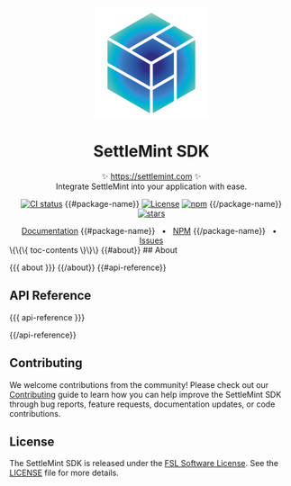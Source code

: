 <p align="center">
  <img src="https://github.com/settlemint/sdk/blob/main/logo.svg" width="200px" align="center" alt="SettleMint logo" />
  <h1 align="center">SettleMint SDK</h1>
  <p align="center">
    ✨ <a href="https://settlemint.com">https://settlemint.com</a> ✨
    <br/>
    Integrate SettleMint into your application with ease.
  </p>
</p>

<p align="center">
<a href="https://github.com/settlemint/sdk/actions?query=branch%3Amain"><img src="https://github.com/settlemint/sdk/actions/workflows/build.yml/badge.svg?event=push&branch=main" alt="CI status" /></a>
{{#package-name}}
<a href="https://fsl.software" rel="nofollow"><img src="https://img.shields.io/npm/l/{{{ package-name }}}" alt="License"></a>
<a href="https://www.npmjs.com/package/{{{ package-name }}}" rel="nofollow"><img src="https://img.shields.io/npm/dw/{{{ package-name }}}" alt="npm"></a>
{{/package-name}}
<a href="https://github.com/settlemint/sdk" rel="nofollow"><img src="https://img.shields.io/github/stars/settlemint/sdk" alt="stars"></a>
</p>

<div align="center">
  <a href="https://console.settlemint.com/documentation/docs/using-platform/dev-tools/SDK/">Documentation</a>
{{#package-name}}
  <span>&nbsp;&nbsp;•&nbsp;&nbsp;</span>
  <a href="https://www.npmjs.com/package/{{{ package-name }}}">NPM</a>
{{/package-name}}
  <span>&nbsp;&nbsp;•&nbsp;&nbsp;</span>
  <a href="https://github.com/settlemint/sdk/issues">Issues</a>
  <br />
</div>
\{\{\{ toc-contents \}\}\}
{{#about}}
## About

{{{ about }}}
{{/about}}
{{#api-reference}}

## API Reference

{{{ api-reference }}}

{{/api-reference}}
## Contributing

We welcome contributions from the community! Please check out our [Contributing](../../.github/CONTRIBUTING.md) guide to learn how you can help improve the SettleMint SDK through bug reports, feature requests, documentation updates, or code contributions.

## License

The SettleMint SDK is released under the [FSL Software License](https://fsl.software). See the [LICENSE](https://github.com/settlemint/sdk/blob/main/LICENSE) file for more details.

